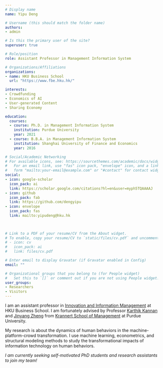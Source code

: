 ```yaml
---
# Display name
name: Yipu Deng

# Username (this should match the folder name)
authors:
- admin

# Is this the primary user of the site?
superuser: true

# Role/position
role: Assistant Professor in Management Information System

# Organizations/Affiliations
organizations:
- name: HKU Business School
  url: "https://www.fbe.hku.hk/"

interests:
- Crowdfunding
- Economics of AI
- User-generated Content
- Sharing Economy

education:
  courses:
  - course: Ph.D. in Management Information System
    institution: Purdue University
    year: 2021
  - course: B.B.A. in Management Information System
    institution: Shanghai University of Finance and Economics
    year: 2016

# Social/Academic Networking
# For available icons, see: https://sourcethemes.com/academic/docs/widgets/#icons
#   For an email link, use "fas" icon pack, "envelope" icon, and a link in the
#   form "mailto:your-email@example.com" or "#contact" for contact widget.
social:
- icon: google-scholar
  icon_pack: ai
  link: https://scholar.google.com/citations?hl=en&user=myph5TQAAAAJ
- icon: github
  icon_pack: fab
  link: https://github.com/dengyipu
- icon: envelope
  icon_pack: fas
  link: mailto:yipudeng@hku.hk

 
  
# Link to a PDF of your resume/CV from the About widget.
# To enable, copy your resume/CV to `static/files/cv.pdf` and uncomment the lines below.  
# - icon: cv
#   icon_pack: ai
#   link: files/cv.pdf

# Enter email to display Gravatar (if Gravatar enabled in Config)
email: ""

# Organizational groups that you belong to (for People widget)
#   Set this to `[]` or comment out if you are not using People widget.  
user_groups:
- Researchers
- Visitors
---
```


I am an assistant professor in [Innovation and Information Management](https://www.fbe.hku.hk/people/faculty?pg=1&staff_type=faculty&subject_area=innovation-and-information-management&track=professoriate) at HKU Business School. I am fortunately advised by Professor [Karthik Kannan](https://provost.arizona.edu/person/karthik-kannan) and [Jinyang Zheng](https://www.krannert.purdue.edu/faculty/zheng221/) from [Krannert School of Management](https://krannert.purdue.edu/) at Purdue University.

My research is about the dynamics of human behaviors in the machine-platform-crowd transformation. I use machine learning, econometrics, and structural modeling methods to study the transformational impacts of information technology on human behaviors.  

*I am currently seeking self-motivated PhD students and research assistants to join my team!*
